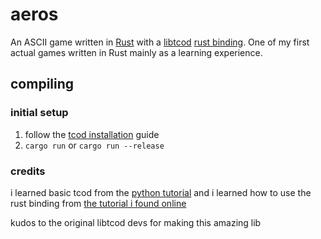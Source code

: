# aeros

An ASCII game written in [Rust](https://www.rust-lang.org/) with a [libtcod](https://github.com/libtcod/libtcod) [rust binding](https://crates.io/crates/tcod). One of my first actual games written in Rust mainly as a learning experience.

## compiling

### initial setup

1. follow the [tcod installation](https://crates.io/crates/tcod) guide
2. `cargo run` or `cargo run --release`

### credits

i learned basic tcod from the [python tutorial](https://rogueliketutorials.com/tutorials/tcod/2019/) and i learned how to use the rust binding from [the tutorial i found online](https://tomassedovic.github.io/roguelike-tutorial/)

kudos to the original libtcod devs for making this amazing lib
